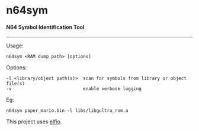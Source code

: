 # n64sym
#### N64 Symbol Identification Tool
---
Usage:
```
n64sym <RAM dump path> [options] 
```
Options:
```
-l <library/object path(s)>  scan for symbols from library or object file(s)
-v                           enable verbose logging
```
Eg:
```
n64sym paper_mario.bin -l libs/libgultra_rom.a
```


This project uses [elfio](https://github.com/serge1/ELFIO).